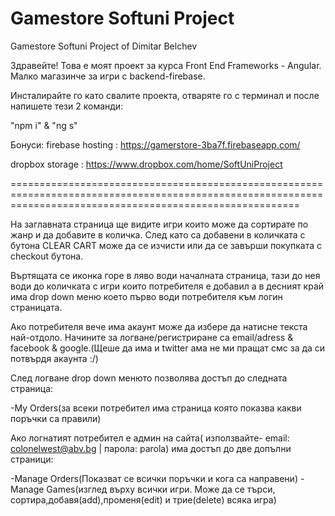 # Gamestore Softuni Project
 Gamestore Softuni Project of Dimitar Belchev

Здравейте! Това е моят проект за курса Front End Frameworks - Angular. Малко магазинче за игри с backend-firebase.

Инсталирайте го като свалите проекта, отваряте го с терминал и после напишете тези 2 команди:

"npm i" & "ng s"

Бонуси:
firebase hosting : https://gamerstore-3ba7f.firebaseapp.com/

dropbox storage : https://www.dropbox.com/home/SoftUniProject

==============================================================================================================================================================

На заглавната страница ще видите игри които може да сортирате по жанр и да добавите в количка. След като са добавени в количката с бутона CLEAR CART може да се изчисти или да се завърши покупката с checkout бутона.

Въртящата се иконка горе в ляво води началната страница, тази до нея води до количката с игри които потребителя е добавил а в десният край има drop down меню което първо води потребителя към логин страницата.

Ако потребителя вече има акаунт може да избере да натисне текста най-отдоло. Начините за логване/регистриране са email/adress & facebook & google.(Щеше да има и twitter ама не ми пращат смс за да си потвърдя акаунта :/)

След логване drop down менюто позволява достъп до следнaтa страницa: 

-My Orders(за всеки потребител има страница която показва какви поръчки са правили)

Ако логнатият потребител е админ на сайта( използвайте- email: colonelwest@abv.bg | парола: parola) има достъп до две допълни страници:

-Manage Orders(Показват се всички поръчки и кога са направени)
-Manage Games(изглед върху всички игри. Може да се търси, сортира,добавя(add),променя(edit) и трие(delete) всяка игра)
